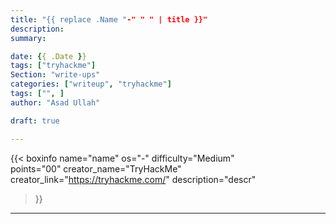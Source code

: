 ```yaml
---
title: "{{ replace .Name "-" " " | title }}"
description: 
summary: 

date: {{ .Date }}
tags: ["tryhackme"]
Section: "write-ups"
categories: ["writeup", "tryhackme"]
tags: ["", ]
author: "Asad Ullah"

draft: true

---
```


{{< 
boxinfo 
name="name" 
os="-" 
difficulty="Medium"  
points="00" 
creator_name="TryHackMe" creator_link="https://tryhackme.com/" 
description="descr"
>}}

---

&nbsp;

